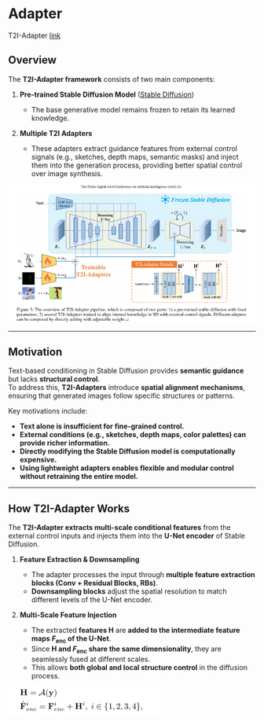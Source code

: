 # Adapter

T2I-Adapter [link](https://ojs.aaai.org/index.php/AAAI/article/view/28226)


## Overview  

The **T2I-Adapter framework** consists of two main components:

1. **Pre-trained Stable Diffusion Model**  ([Stable Diffusion](sd.md))
   - The base generative model remains frozen to retain its learned knowledge.  

2. **Multiple T2I Adapters**  
   - These adapters extract guidance features from external control signals (e.g., sketches, depth maps, semantic masks) and inject them into the generation process, providing better spatial control over image synthesis.  

![T2I-Adapter Structure](images/img_1.png)

---

## Motivation  

Text-based conditioning in Stable Diffusion provides **semantic guidance** but lacks **structural control**.  
To address this, **T2I-Adapters** introduce **spatial alignment mechanisms**, ensuring that generated images follow specific structures or patterns.

Key motivations include:
- **Text alone is insufficient for fine-grained control.**  
- **External conditions (e.g., sketches, depth maps, color palettes) can provide richer information.**  
- **Directly modifying the Stable Diffusion model is computationally expensive.**  
- **Using lightweight adapters enables flexible and modular control without retraining the entire model.**

---

## How T2I-Adapter Works  

The **T2I-Adapter extracts multi-scale conditional features** from the external control inputs and injects them into the **U-Net encoder** of Stable Diffusion.

1. **Feature Extraction & Downsampling**  
   - The adapter processes the input through **multiple feature extraction blocks (Conv + Residual Blocks, RBs)**.  
   - **Downsampling blocks** adjust the spatial resolution to match different levels of the U-Net encoder.  

2. **Multi-Scale Feature Injection**  
   - The extracted **features H** are **added to the intermediate feature maps $F_{\text{enc}}$ of the U-Net**.  
   - Since **H and $F_{\text{enc}}$ share the same dimensionality**, they are seamlessly fused at different scales.  
   - This allows **both global and local structure control** in the diffusion process.

![Feature Extraction Process](images/img_2.png)
